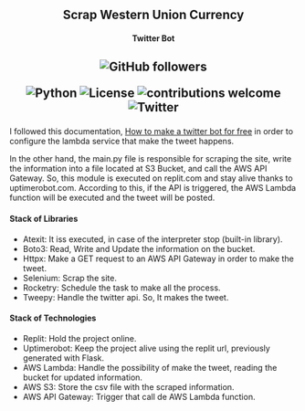 <h2 align="center">Scrap Western Union Currency</h2>
<h4 align="center">Twitter Bot</h4>
<h2 align="center">
<img alt="GitHub followers" src="https://img.shields.io/github/followers/Alfareiza?label=Follow%20me%20%3A%29&style=social">

![Python](https://img.shields.io/badge/Python-v3.8.3-brightgreen) ![License](https://img.shields.io/badge/license-MIT-blue) ![contributions welcome](https://img.shields.io/badge/contributions-welcome-brightgreen.svg?style=flat) ![Twitter](https://img.shields.io/twitter/url/https/twitter.com/AlfonsoAreizaG.svg?style=social&label=Follow%20%40AlfonsoAreizaG)
</h2>


I followed this documentation, [How to make a twitter bot for free](https://dylancastillo.co/how-to-make-a-twitter-bot-for-free/) in order to configure the lambda service that make the tweet happens.

In the other hand, the main.py file is responsible for scraping the site, write the information into a file located at S3 Bucket, and call the AWS API Gateway. So, this module is executed on replit.com and stay alive thanks to uptimerobot.com. According to this, if the API is triggered, the AWS Lambda function will be executed and the tweet will be posted.


#### Stack of Libraries
- Atexit: It iss executed, in case of the interpreter stop (built-in library).
- Boto3: Read, Write and Update the information on the bucket.
- Httpx: Make a GET request to an AWS API Gateway in order to make the tweet.
- Selenium: Scrap the site.
- Rocketry: Schedule the task to make all the process.
- Tweepy: Handle the twitter api. So, It makes the tweet.


#### Stack of Technologies
- Replit: Hold the project online.
- Uptimerobot: Keep the project alive using the replit url, previously generated with Flask.
- AWS Lambda: Handle the possibility of make the tweet, reading the bucket for updated information.
- AWS S3: Store the csv file with the scraped information.
- AWS API Gateway: Trigger that call de AWS Lambda function.

